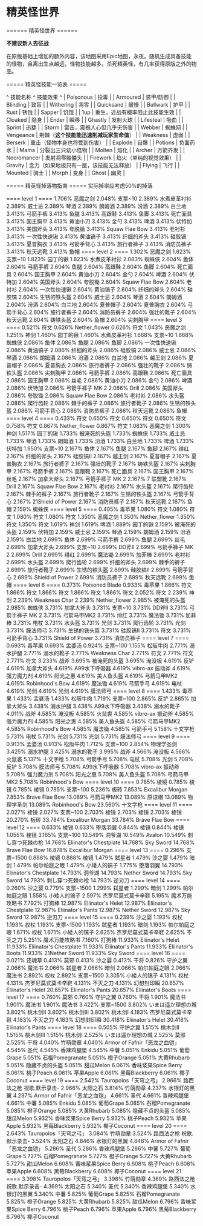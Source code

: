 # 精英怪世界

====== 精英怪世界 ======

**不建议新人去征战**

在原版基础上增加的额外内容，该地图采用Epic地图，永夜。随机生成具备技能的怪物，且离出生点越远，怪物技能越多。杀死精英怪，有几率获得原版之外的物品。

===== 精英怪技能一览表 =====

^ 技能名称         ^ 技能效果                                          ^
| Poisonous    | 投毒                            |
| Armoured     | 装甲/防御                               |
| Blinding     | 致盲                                |
| Withering    | 凋零                            |
| Quicksand    | 缓慢   |
| Bullwark     | 护甲                                     |
| Rust         | 锈蚀                                 |
| Sapper       | 饥饿                            |
| 1up          | 重生，近战有概率阻止此技能生效                   |
| Cloaked      | 隐身                                            |
| Ender        | 瞬移                                            |
| Ghastly      | 发射火球                                          |
| Lifesteal    | 吸血                                       |
| Sprint       | 迅捷                                         |
| Storm        | 雷击，震撼人心但几乎无伤害                               |
| Webber       | 蜘蛛网                                     |
| Vengeance    | 荆棘（**这个技能能迅速削减玩家生命值**）                |
| Weakness     | 虚弱                            |
| Berserk      | 重击（怪物本身也将受到伤害）                         |
| Explode      | 自爆                     |
| Potions      | 负面药水                                  |
| Mama         | 分裂出三只幼小怪物                                  |
| Molten       | 熔化              |
| Archer       | 万箭齐发                                     |
| Necromancer  | 发射凋零骷髅头                                       |
| Firework     | 焰火（单纯的视觉效果）                         |
| Gravity      | 念力（如果地板只有一层，该技能无法释放）              |
| Flying       | 飞行                                          |
| Mounted      | 骑士                                       |
| Morph        | 变身                                      |
| Ghost        | 幽灵                                 |

===== 精英怪掉落物指南 =====
实际掉率应考虑50%的掉落

==== level 1 ====
1.706% 恶魔之剑
2.048% 支票~10
2.389% 水煮皮革衬衫
2.389% 威士忌
2.389% 琴酒
2.389% 朗姆酒
2.389% 汾酒
2.389% 白兰地
3.413% 弓箭手裤
3.413% 鱼腿
3.413% 高跟鞋
3.413% 鱼脚
3.413% 死亡面具
3.413% 国王胸甲
3.413% 黄油小刀
3.413% 金勺
3.413% 啤酒
3.413% 伏特加
3.413% 美国斧头
3.413% 夸脱锄
3.413% Squaw Flae Bow
3.413% 老衬衫
3.413% 一次性快速锹
3.413% 黄油镐子
3.413% 纤细的斧头
3.413% 硅胶镐
3.413% 夏普胸衣
3.413% 弓箭手背心
3.413% 旅行者裤子
3.413% 消防员裤子
3.413% 秋天远靴
3.413% 鱼帽
==== level 2 ====
1.302% 恶魔之剑
1.823% 支票~10
1.823% 园丁的锹
1.823% 水煮皮革衬衫
2.083% 蜘蛛侠
2.604% 鱼体
2.604% 弓箭手裤
2.604% 鱼腿
2.604% 高跟鞋
2.604% 鱼脚
2.604% 死亡面具
2.604% 国王胸甲
2.604% 黄油小刀
2.604% 金勺
2.604% 啤酒
2.604% 伏特加
2.604% 美国斧头
2.604% 夸脱锄
2.604% Squaw Flae Bow
2.604% 老衬衫
2.604% 一次性快速锹
2.604% 黄油镐子
2.604% 纤细的斧头
2.604% 硅胶镐
2.604% 生锈的铁头盔
2.604% 威士忌
2.604% 琴酒
2.604% 朗姆酒
2.604% 汾酒
2.604% 白兰地
2.604% 夏普帽子
2.604% 夏普胸衣
2.604% 弓箭手背心
2.604% 旅行者裤子
2.604% 消防员裤子
2.604% 强壮的靴子
2.604% 秋天远靴
2.604% 铸铁头盔
2.604% 鱼帽
2.604% 尖刺胸甲
==== level 3 ====
0.521% 符文
0.626% Nether_flower
0.626% 符文
1.043% 恶魔之剑
1.251% 神剑
1.460% 园丁的锹
1.460% 水煮皮革衬衫
1.668% 支票~10
1.668% 蜘蛛侠
2.086% 鱼体
2.086% 鱼腿
2.086% 鱼脚
2.086% 一次性快速锹
2.086% 黄油镐子
2.086% 纤细的斧头
2.086% 硅胶镐
2.086% 威士忌
2.086% 琴酒
2.086% 朗姆酒
2.086% 汾酒
2.086% 白兰地
2.086% 越王剑
2.086% 夏普帽子
2.086% 夏普胸衣
2.086% 旅行者裤子
2.086% 强壮的靴子
2.086% 铸铁头盔
2.086% 尖刺胸甲
2.086% 弓箭手裤
2.086% 高跟鞋
2.086% 死亡面具
2.086% 国王胸甲
2.086% 丝毛
2.086% 黄油小刀
2.086% 金勺
2.086% 啤酒
2.086% 伏特加
2.086% 弓箭手裤子 MK 2
2.086% Drill
2.086% 美国斧头
2.086% 夸脱锄
2.086% Squaw Flae Bow
2.086% 老衬衫
2.086% 水头盔
2.086% 爬行齿轮
2.086% 棘手的裤子
2.086% 旅行者靴子
2.086% 生锈的铁头盔
2.086% 弓箭手背心
2.086% 消防员裤子
2.086% 秋天远靴
2.086% 鱼帽
==== level 4 ====
0.433% 符文
0.650% 符文
0.650% 符文
0.650% 符文
0.758% 符文
0.867% Nether_flower
0.867% 符文
1.083% 恶魔之剑
1.300% 神剑
1.517% 园丁的锹
1.733% 被淹死的头盔
1.733% 蜘蛛侠
1.733% 威士忌
1.733% 琴酒
1.733% 朗姆酒
1.733% 汾酒
1.733% 白兰地
1.733% 啤酒
1.733% 伏特加
1.950% 支票~10
2.167% 鱼体
2.167% 鱼腿
2.167% 鱼脚
2.167% 绯红
2.167% 纤细的斧头
2.167% 硅胶镐II
2.167% 越王剑
2.167% 夏普帽子
2.167% 夏普胸衣
2.167% 旅行者裤子
2.167% 强壮的靴子
2.167% 铸铁头盔
2.167% 尖刺胸甲
2.167% 弓箭手裤
2.167% 高跟鞋
2.167% 死亡面具
2.167% 国王胸甲
2.167% 丝毛
2.167% 加拿大斧头
2.167% 弓箭手裤子 MK 2
2.167% 7 联盟靴
2.167% Drill
2.167% Squaw Flae Bow
2.167% 老衬衫
2.167% 水头盔
2.167% 爬行齿轮
2.167% 棘手的裤子
2.167% 旅行者靴子
2.167% 生锈的铁头盔
2.167% 弓箭手背心
2.167% 21Shield of Power
2.167% 消防员裤子
2.167% 秋天远靴
2.167% 鱼帽
2.159% 蜘蛛侠
==== level 5 ====
0.405% 毒苹果
1.080% 符文
1.080% 符文
1.080% 符文
1.080% 符文
1.350% 恶魔之剑
1.350% Nether_flower
1.350% 符文
1.350% 符文
1.619% 神剑
1.619% 啤酒
1.889% 园丁的锹
2.159% 被淹死的头盔
2.159% 伏特加
2.159% 威士忌
2.159% 琴酒
2.159% 朗姆酒
2.159% 汾酒
2.159% 白兰地
2.699% 鱼体
2.699% 弓箭手裤
2.699% 鱼腿
2.699% 丝毛
2.699% 加拿大斧头
2.699% 支票~10
2.699% DD斧II
2.699% 弓箭手裤子 MK 2
2.699% Drill
2.699% 绯红
2.699% 魔法锄
2.699% 加菲棒
2.699% 老衬衫
2.699% 水头盔
2.699% 爬行齿轮
2.699% 纤细的斧头
2.699% 棘手的裤子
2.699% 旅行者靴子
2.699% 生锈的铁头盔
2.699% 硅胶镐II
2.699% 弓箭手背心
2.699% Shield of Power
2.699% 消防员裤子
2.699% 秋天远靴
2.699% 鱼帽
==== level 6 ====
0.373% Poisoned Blade
0.933% 毒苹果
1.866% 符文
1.866% 符文
1.866% 符文
1.866% 符文
1.866% 符文
2.052% 符文
2.239% 神剑
2.239% Weakness Char
2.239% Nether_flower
2.985% 被淹死的头盔
2.985% 蜘蛛侠
3.731% 加拿大斧头
3.731% 支票~10
3.731% DD斧II
3.731% 弓箭手裤子 MK 2
3.731% 弓箭马甲MK2
3.731% 绯红
3.731% 魔法锄
3.731% 加菲棒
3.731% 电杖
3.731% 水头盔
3.731% 光剑
3.731% 爬行齿轮
3.731% 光剑
3.731% 膜法师弓
3.731% 生锈的铁头盔
3.731% 硅胶镐II
3.731% 符文
3.731% 弓箭手背心
3.731% Shield of Power
3.731% 消防员裤子
==== level 7 ====
0.693% 毒苹果
0.693% 孟婆汤
0.924% 支票~100
1.155% 松阪牛肉
2.771% 溺水护腿
2.771% 溺水的靴子
2.771% Weakness Char
2.771% 符文
2.771% 符文
2.771% 符文
3.233% 战斧
3.695% 被淹死的头盔
3.695% 淹没板
4.619% 反铲
4.619% 加拿大斧头
4.619% A99水下呼吸器
4.619% vibro-ax 振动斧
4.619% 强力魔力剂
4.619% 阳光之惠
4.619% 美人鱼头盔
4.619% 弓箭马甲MK2
4.619% Robinhood's Bow
4.619% 魔法锄
4.619% 弓箭手弓
4.619% 电杖
4.619% 光剑
4.619% 光剑
4.619% 膜法师弓
==== level 8 ====
1.433% 毒苹果
1.433% 孟婆汤
1.433% 松阪牛肉
1.719% 支票~100
2.865% 反铲
2.865% 加拿大斧头
3.438% 溺水护腿
3.438% A99水下呼吸器
3.438% 溺水的靴子
4.011% 战斧
4.585% 淹没板
4.585% 火鼠裘
4.585% vibro-ax 振动斧
4.585% 强力魔力剂
4.585% 阳光之惠
4.585% 美人鱼头盔
4.585% 弓箭马甲MK2
4.585% Robinhood's Bow
4.585% 魔法锄
4.585% 弓箭手弓
5.158% 十文字枪
5.731% 电杖
5.731% 光剑
5.731% 光剑
5.731% 膜法师弓
==== level 9 ====
0.913% 孟婆汤
0.913% 松阪牛肉
1.712% 支票~100
2.854% 物理学圣剑
3.425% 溺水护腿
3.425% 溺水的靴子
3.995% 战斧
4.566% 淹没板
4.566% 火鼠裘
5.137% 十文字枪
5.708% 弓箭手弓
5.708% 电杖
5.708% 光剑
5.708% 反铲
5.708% 膜法师弓
5.708% A99水下呼吸器
5.708% vibro-ax 振动斧
5.708% 强力魔力剂
5.708% 阳光之惠
5.708% 美人鱼头盔
5.708% 弓箭马甲MK2
5.708% Robinhood's Bow
==== level 10 ====
0.785% 棱镜
0.785% 棱镜
0.785% 棱镜
0.785% 支票~100
5.236% 板砖
7.853% Excalibur Morgan
7.853% Brave Flae Bow
13.089% 弓箭马甲MK2
13.089% 原谅帽
13.089% 物理学圣剑
13.089% Robinhood's Bow
23.560% 十文字枪
==== level 11 ====
2.027% 棱镜
2.027% 支票~100
2.703% 棱镜
2.703% 棱镜
2.703% 棱镜
20.270% 板砖
33.784% Excalibur Morgan
33.784% Brave Flae Bow
==== level 12 ====
0.633% 棱镜
0.633% 堕落羽翼
0.844% 棱镜
0.844% 棱镜
1.055% 棱镜
3.165% 支票~100
10.549% 洞爷湖
10.549% Avalon
10.549% 刺し穿つ死棘の枪
14.768% Eliinator's Chestplate
14.768% Sky Sword
14.768% Brave Flae Bow
16.878% Excalibur Morgan
==== level 13 ====
0.296% 支票~1500
0.888% 棱镜
0.888% 棱镜
1.479% 弑星者
1.479% 沙之婴
1.479% 暗剑
1.479% 帕尔帕庭之眼
1.479% 小矮人的镐子
1.775% 堕落羽翼
14.793% Eliinator's Chestplate
14.793% 洞爷湖
14.793% Nether Sword
14.793% Sky Sword
14.793% 刺し穿つ死棘の枪
14.793% 逆刃刀
==== level 14 ====
0.260% 沙之婴
0.779% 支票~1500
1.299% 弑星者
1.299% 暗剑
1.299% 帕尔帕庭之眼
1.558% 小矮人的镐子
2.597% 杰罗尼莫式莫卡辛鞋
5.195% 魔术万能攻略书
7.792% 打狗棒
12.987% Eliinator's Helet
12.987% Eliinator's Chestplate
12.987% Eliinator's Pants
12.987% Nether Sword
12.987% Sky Sword
12.987% 逆刃刀
==== level 15 ====
0.239% 沙之婴
1.193% 权杖
1.193% 权杖
1.193% 支票~1500
1.193% 弑星者
1.193% 暗剑
1.193% 帕尔帕庭之眼
1.671% 权杖
1.671% 小矮人的镐子
2.625% 杰罗尼莫式莫卡辛鞋
2.625% 不灭之刀
5.251% 魔术万能攻略书
7.160% 打狗棒
11.933% Eliinator's Helet
11.933% Eliinator's Chestplate
11.933% Eliinator's Pants
11.933% Eliinator's Boots
11.933% 21Nether Sword
11.933% Sky Sword
==== level 16 ====
0.021% 还魂草
0.413% 莫邪
0.413% 沙之婴
0.413% 干将
0.826% 守护之翼
2.066% 魔法书
2.066% 弑星者
2.066% 暗剑
2.066% 帕尔帕庭之眼
2.066% 魔法书
2.892% 权杖
2.892% 支票~1500
3.305% 小矮人的镐子
4.131% 权杖
4.131% 杰罗尼莫式莫卡辛鞋
4.131% 不灭之刀
4.131% 幻想封印瞬
20.657% Eliinator's Helet
20.657% Eliinator's Pants
20.657% Eliinator's Boots
==== level 17 ====
0.760% 莫邪
0.760% 守护之翼
0.760% 干将
1.901% 魔法书
1.901% 魔法书
1.901% 魔法书
3.422% 支票~1500
3.802% いまは遥か理想の城
3.802% 桃木剑II
3.802% 桃木剑III
3.802% 桃木剑I
4.183% 杰罗尼莫式莫卡辛鞋
4.183% 不灭之刀
4.183% 幻想封印瞬
30.418% Eliinator's Helet
30.418% Eliinator's Pants
==== level 18 ====
0.505% 守护之翼
1.515% 桃木剑II
1.515% 桃木剑III
1.515% 桃木剑I
2.525% いまは遥か理想の城
2.525% 莫邪
2.525% 干将
4.040% 竹萌勋章
4.040% Armor of Fafnir「恶龙之血铠」
4.545% 圣代
4.545% 香辣鸡腿堡
4.545% 中薯
5.051% Enkidu
5.051% 葡萄Grape
5.051% 石榴Pomegranate
5.051% 橙子Orange
5.051% 大黄Rhubarb
5.051% 隐藏不贞的头盔
5.051% 甜瓜Melon
6.061% 香味浆果Spice Berry
6.061% 桃子Peach
6.061% 苹果Apple
6.061% 黑莓Blackberry
6.061% 椰子Coconut
==== level 19 ====
2.542% Tauropolos「天穹之弓」
2.966% 路西法之枪 祝歌.默示录击-
2.966% 太阳之石
3.814% 竹萌勋章
4.237% 水银灯的黑翼
4.237% Armor of Fafnir「恶龙之血铠」
4.661% 圣代
4.661% 香辣鸡腿堡
4.661% 中薯
5.085% Enkidu
5.085% 葡萄Grape
5.085% 石榴Pomegranate
5.085% 橙子Orange
5.085% 大黄Rhubarb
5.085% 隐藏不贞的头盔
5.085% 甜瓜Melon
5.932% 香味浆果Spice Berry
5.932% 桃子Peach
5.932% 苹果Apple
5.932% 黑莓Blackberry
5.932% 椰子Coconut
==== level 20 ====
2.643% Tauropolos「天穹之弓」
3.084% 竹萌勋章
3.524% 路西法之枪 祝歌.默示录击-
3.524% 太阳之石
4.846% 水银灯的黑翼
4.846% Armor of Fafnir「恶龙之血铠」
5.286% 圣代
5.286% 香辣鸡腿堡
5.286% 中薯
5.727% 葡萄Grape
5.727% 石榴Pomegranate
5.727% 橙子Orange
5.727% 大黄Rhubarb
5.727% 甜瓜Melon
6.608% 香味浆果Spice Berry
6.608% 桃子Peach
6.608% 苹果Apple
6.608% 黑莓Blackberry
6.608% 椰子Coconut
==== level 21 ====
3.398% Tauropolos「天穹之弓」
3.398% 竹萌勋章
4.369% 路西法之枪 祝歌.默示录击-
4.369% 太阳之石
5.340% 圣代
5.340% 香辣鸡腿堡
5.340% 水银灯的黑翼
5.340% 中薯
5.825% 葡萄Grape
5.825% 石榴Pomegranate
5.825% 橙子Orange
5.825% 大黄Rhubarb
5.825% 甜瓜Melon
6.796% 香味浆果Spice Berry
6.796% 桃子Peach
6.796% 苹果Apple
6.796% 黑莓Blackberry
6.796% 椰子Coconut
